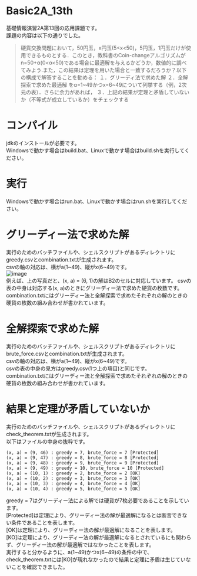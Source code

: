 # Basic2A_13th
基礎情報演習2A第13回の応用課題です。  
課題の内容は以下の通りでした。  
>硬貨交換問題において，50円玉，x円玉(5<x<50)，5円玉，1円玉だけが使用できるものとする．このとき，教科書のCoin-changeアルゴリズムがn=50+α(0<α<50)である場合に最適解を与えるかどうか，数値的に調べてみよう.また，この結果は定理を用いた場合と一致するだろうか？以下の構成で解答することを勧める：  １．グリーディ法で求めた解  ２．全解探索で求めた最適解  をα=1\~49かつx=6\~49について列挙する（例，2次元の表）．さらに余力があれば，  ３．上記の結果が定理と矛盾していないか（不等式が成立しているか）をチェックする
# コンパイル
jdkのインストールが必要です。  
Windowsで動かす場合はbuild.bat、Linuxで動かす場合はbuild.shを実行してください。  
# 実行
Windowsで動かす場合はrun.bat、Linuxで動かす場合はrun.shを実行してください。  
# グリーディー法で求めた解
実行のためのバッチファイルや、シェルスクリプトがあるディレクトリにgreedy.csvとcombination.txtが生成されます。  
csvの軸の対応は、横がa(1\~49)、縦がx(6\~49)です。  
![image](https://user-images.githubusercontent.com/49583698/104482706-9686a400-560a-11eb-86a3-97ba35d25a6d.png)  
例えば、上の写真だと、(x, a) = (6, 1)の解はB2のセルに対応しています。
csvの表の中身は対応する(x, a)のときにグリーディー法で求めた硬貨の枚数です。  
combination.txtにはグリーディー法と全解探索で求めたそれぞれの解のときの硬貨の枚数の組み合わせが書かれています。
# 全解探索で求めた解
実行のためのバッチファイルや、シェルスクリプトがあるディレクトリにbrute_force.csvとcombination.txtが生成されます。  
csvの軸の対応は、横がa(1\~49)、縦がx(6\~49)です。  
csvの表の中身の見方はgreedy.csv(1つ上の項目)と同じです。  
combination.txtにはグリーディー法と全解探索で求めたそれぞれの解のときの硬貨の枚数の組み合わせが書かれています。
# 結果と定理が矛盾していないか
実行のためのバッチファイルや、シェルスクリプトがあるディレクトリにcheck_theorem.txtが生成されます。  
以下はファイルの中身の抜粋です。  
```
(x, a) = (9, 46) : greedy = 7, brute_force = 7 [Protected]
(x, a) = (9, 47) : greedy = 8, brute_force = 8 [Protected]
(x, a) = (9, 48) : greedy = 9, brute_force = 9 [Protected]
(x, a) = (9, 49) : greedy = 10, brute_force = 10 [Protected]
(x, a) = (10, 1) : greedy = 2, brute_force = 2 [OK]
(x, a) = (10, 2) : greedy = 3, brute_force = 3 [OK]
(x, a) = (10, 3) : greedy = 4, brute_force = 4 [OK]
(x, a) = (10, 4) : greedy = 5, brute_force = 5 [OK]
```
greedy = 7はグリーディー法による解では硬貨が7枚必要であることを示しています。  
[Protected]は定理により、グリーディー法の解が最適解になるとは断言できない条件であることを表します。  
[OK]は定理により、グリーディー法の解が最適解になることを表します。  
[KO]は定理により、グリーディー法の解が最適解になるとされているにも関わらず、グリーディー法の解が最適解ではなかったことを表します。  
実行すると分かるように、a(1\~49)かつx(6\~49)の条件の中で、check_theorem.txtには[KO]が現れなかったので結果と定理に矛盾は生じていないことを確認できました。

